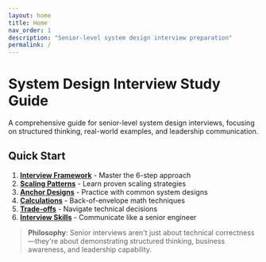 ```yaml
---
layout: home
title: Home
nav_order: 1
description: "Senior-level system design interview preparation"
permalink: /
---
```


# System Design Interview Study Guide

A comprehensive guide for senior-level system design interviews, focusing on structured thinking, real-world examples, and leadership communication.

## Quick Start
1. **[Interview Framework](framework/)** - Master the 6-step approach
2. **[Scaling Patterns](scaling-patterns/)** - Learn proven scaling strategies  
3. **[Anchor Designs](anchor-designs/)** - Practice with common system designs
4. **[Calculations](calculations/)** - Back-of-envelope math techniques
5. **[Trade-offs](tradeoffs/)** - Navigate technical decisions
6. **[Interview Skills](interview-skills/)** - Communicate like a senior engineer

> **Philosophy**: Senior interviews aren't just about technical correctness—they're about demonstrating structured thinking, business awareness, and leadership capability.
